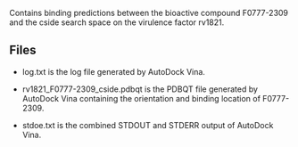 Contains binding predictions between the bioactive compound F0777-2309 and the cside search space on the virulence factor rv1821.

## Files

- log.txt is the log file generated by AutoDock Vina.

- rv1821_F0777-2309_cside.pdbqt is the PDBQT file generated by AutoDock Vina containing the orientation and binding location of F0777-2309.

- stdoe.txt is the combined STDOUT and STDERR output of AutoDock Vina.

